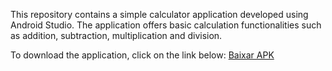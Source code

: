 This repository contains a simple calculator application developed using Android Studio. The application offers basic calculation functionalities such as addition, subtraction, multiplication and division.

To download the application, click on the link below:
[Baixar APK](Calculator.apk)
